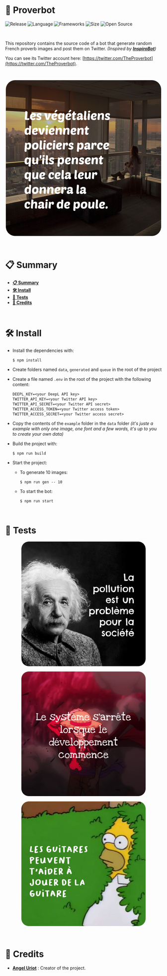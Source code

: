 # 💭 Proverbot

![Release](https://img.shields.io/badge/Release-v1.0-blueviolet)
![Language](https://img.shields.io/badge/Language-JavaScript-ffcc14)
![Frameworks](https://img.shields.io/badge/Frameworks-NodeJS-00cf2c)
![Size](https://img.shields.io/badge/Size-1.81Mo-f12222)
![Open Source](https://badges.frapsoft.com/os/v2/open-source.svg?v=103)

<br/>

This repository contains the source code of a bot that generate random French proverb images and post them on Twitter. *(Inspired by **[InspiroBot](https://inspirobot.me/)**)*

You can see its Twitter account here: [https://twitter.com/TheProverbot](https://twitter.com/TheProverbot).

<br/>

<p align="center">
	<img src="misc/thumbnail.png" width="500">
</p>

<br/>

# 📋 Summary

* **[📋 Summary](#-summary)**
* **[🛠️ Install](#%EF%B8%8F-install)**
* **[🧪 Tests](#-tests)**
* **[🙏 Credits](#-credits)**

<br/>

# 🛠️ Install

* Install the dependencies with:

	```shell
	$ npm install
	```

* Create folders named `data`, `generated` and `queue` in the root of the project

* Create a file named `.env` in the root of the project with the following content:

	```
	DEEPL_KEY=<your DeepL API key>
	TWITTER_API_KEY=<your Twitter API key>
	TWITTER_API_SECRET=<your Twitter API secret>
	TWITTER_ACCESS_TOKEN=<your Twitter access token>
	TWITTER_ACCESS_SECRET=<your Twitter access secret>
	```

* Copy the contents of the `example` folder in the `data` folder *(it's juste a example with only one image, one font and a few words, it's up to you to create your own data)*

* Build the project with:

	```shell
	$ npm run build
	```

* Start the project:

	* To generate 10 images:

		```shell
		$ npm run gen -- 10
		```

	* To start the bot:

		```shell
		$ npm run start
		```

<br/>

# 🧪 Tests

<p align="center">
	<img src="misc/test_1.png" width="400">
</p>

<p align="center">
	<img src="misc/test_2.png" width="400">
</p>

<p align="center">
	<img src="misc/test_3.png" width="400">
</p>

<br/>

# 🙏 Credits

* [**Angel Uriot**](https://github.com/angeluriot) : Creator of the project.
